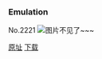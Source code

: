 ### Emulation
No.2221
![图片不见了~~~](https://imgs.xkcd.com/comics/emulation.png)

[原址](https://xkcd.com//2221) [下载](https://imgs.xkcd.com/comics/emulation.png)

